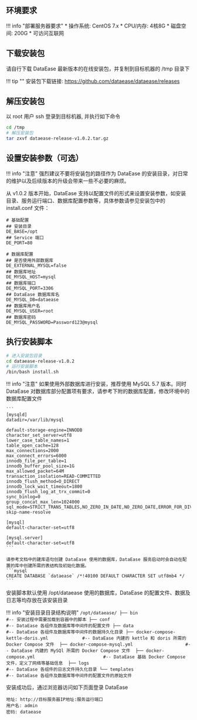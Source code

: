 ## 环境要求

!!! info "部署服务器要求"
    * 操作系统: CentOS 7.x
    * CPU/内存: 4核8G
    * 磁盘空间: 200G
    * 可访问互联网

## 下载安装包

请自行下载 DataEase 最新版本的在线安装包，并复制到目标机器的 /tmp 目录下

!!! tip ""
    安装包下载链接: https://github.com/dataease/dataease/releases

## 解压安装包

以 root 用户 ssh 登录到目标机器, 并执行如下命令

```sh
cd /tmp
# 解压安装包
tar zxvf dataease-release-v1.0.2.tar.gz
```

## 设置安装参数（可选）

!!! info "注意"
	强烈建议不要将安装包的路径作为 DataEase 的安装目录，对日常的维护以及后续版本的升级会带来一些不必要的麻烦。

从 v1.0.2 版本开始，DataEase 支持以配置文件的形式来设置安装参数，如安装目录、服务运行端口、数据库配置参数等，具体参数请参见安装包中的 install.conf 文件：
```properties
# 基础配置
## 安装目录
DE_BASE=/opt
## Service 端口
DE_PORT=80

# 数据库配置
## 是否使用外部数据库
DE_EXTERNAL_MYSQL=false
## 数据库地址
DE_MYSQL_HOST=mysql
## 数据库端口
DE_MYSQL_PORT=3306
## DataEase 数据库库名
DE_MYSQL_DB=dataease
## 数据库用户名
DE_MYSQL_USER=root
## 数据库密码
DE_MYSQL_PASSWORD=Password123@mysql

```


## 执行安装脚本

```sh
# 进入安装包目录
cd dataease-release-v1.0.2
# 运行安装脚本
/bin/bash install.sh
```

!!! info "注意"
    如果使用外部数据库进行安装，推荐使用 MySQL 5.7 版本。同时 DataEase 对数据库部分配置项有要求，请参考下附的数据库配置，修改环境中的数据库配置文件

    ```
    [mysqld]
	datadir=/var/lib/mysql

	default-storage-engine=INNODB
	character_set_server=utf8
	lower_case_table_names=1
	table_open_cache=128
	max_connections=2000
	max_connect_errors=6000
	innodb_file_per_table=1
	innodb_buffer_pool_size=1G
	max_allowed_packet=64M
	transaction_isolation=READ-COMMITTED
	innodb_flush_method=O_DIRECT
	innodb_lock_wait_timeout=1800
	innodb_flush_log_at_trx_commit=0
	sync_binlog=0
	group_concat_max_len=1024000
	sql_mode=STRICT_TRANS_TABLES,NO_ZERO_IN_DATE,NO_ZERO_DATE,ERROR_FOR_DIVISION_BY_ZERO,NO_AUTO_CREATE_USER,NO_ENGINE_SUBSTITUTION
	skip-name-resolve

	[mysql]
	default-character-set=utf8

	[mysql.server]
	default-character-set=utf8
    ```

    请参考文档中的建库语句创建 DataEase 使用的数据库，DataEase 服务启动时会自动在配置的库中创建所需的表结构及初始化数据。
    ```mysql
    CREATE DATABASE `dataease` /*!40100 DEFAULT CHARACTER SET utf8mb4 */
    ```

安装脚本默认使用 /opt/dataease 使用的数据库，DataEase 的配置文件、数据及日志等均存放在该安装目录

!!! info "安装目录目录结构说明"
    ```
    /opt/dataease/
	├── bin                                         #-- 安装过程中需要加载到容器中的脚本
	├── conf                                        #-- DataEase 各组件及数据库等中间件的配置文件
	├── data                                        #-- DataEase 各组件及数据库等中间件的数据持久化目录
	├── docker-compose-kettle-doris.yml             #-- DataEase 内建的 kettle 和 doris 所需的 Docker Compose 文件 
	├── docker-compose-mysql.yml                    #-- DataEase 内建的 MySQl 所需的 Docker Compose 文件 
	├── docker-compose.yml                          #-- DataEase 基础 Docker Compose 文件，定义了网络等基础信息 
	├── logs                                        #-- DataEase 各组件的日志文件持久化目录
	└── templates                                   #-- DataEase 各组件及数据库等中间件的配置文件的原始文件
    ```



安装成功后，通过浏览器访问如下页面登录 DataEase

```
地址: http://目标服务器IP地址:服务运行端口
用户名: admin
密码: dataease
```

